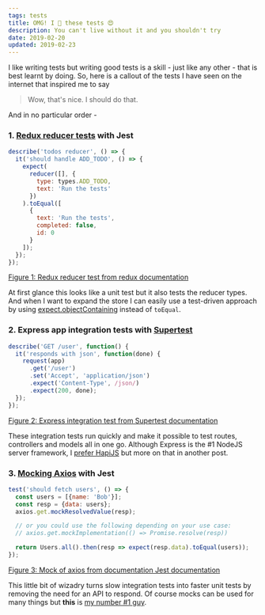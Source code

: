 ```yaml
---
tags: tests
title: OMG! I 💓 these tests 😍
description: You can't live without it and you shouldn't try
date: 2019-02-20
updated: 2019-02-23
---
```


I like writing tests but writing good tests is a skill - just like any other - that is best learnt by doing. So, here is a callout of the tests I have seen on the internet that inspired me to say

> Wow, that's nice. I should do that.

And in no particular order -

### 1. [Redux reducer tests](https://redux.js.org/recipes/writing-tests#example-2) with Jest

``` JavaScript
describe('todos reducer', () => {
  it('should handle ADD_TODO', () => {
    expect(
      reducer([], {
        type: types.ADD_TODO,
        text: 'Run the tests'
      })
    ).toEqual([
      {
        text: 'Run the tests',
        completed: false,
        id: 0
      }
    ]);
  });
});
```
[Figure 1: Redux reducer test from redux documentation](https://redux.js.org/recipes/writing-tests#example-2)

At first glance this looks like a unit test but it also tests the reducer types. And when I want to expand the store I can easily use a test-driven approach by using [expect.objectContaining](https://jestjs.io/docs/en/expect#expectobjectcontainingobject) instead of `toEqual`.

### 2. Express app integration tests with [Supertest](https://github.com/visionmedia/supertest)

``` JavaScript
describe('GET /user', function() {
  it('responds with json', function(done) {
    request(app)
      .get('/user')
      .set('Accept', 'application/json')
      .expect('Content-Type', /json/)
      .expect(200, done);
  });
});
```
[Figure 2: Express integration test from Supertest documentation](https://github.com/visionmedia/supertest)

These integration tests run quickly and make it possible to test routes, controllers and models all in one go. Although Express is the #1 NodeJS server framework, I [prefer HapiJS](https://hueniverse.com/why-you-should-consider-hapi-6163689bd7c2) but more on that in another post.

### 3. [Mocking Axios](https://jestjs.io/docs/en/mock-functions#mocking-modules) with Jest

```JavaScript
test('should fetch users', () => {
  const users = [{name: 'Bob'}];
  const resp = {data: users};
  axios.get.mockResolvedValue(resp);

  // or you could use the following depending on your use case:
  // axios.get.mockImplementation(() => Promise.resolve(resp))

  return Users.all().then(resp => expect(resp.data).toEqual(users));
});
```
[Figure 3: Mock of axios from documentation Jest documentation](https://jestjs.io/docs/en/mock-functions#mocking-modules)

This little bit of wizadry turns slow integration tests into faster unit tests by removing the need for an API to respond. Of course mocks can be used for many things but **this** is [my number #1 guy](https://www.youtube.com/watch?v=-VRwTiQWoXU).
